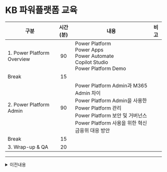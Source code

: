 # KB 파워플랫폼 교육




| 구분 | 시간(분) | 내용 | 비고 |
| --- | :---: | --- | --- |
| 1. Power Platform Overview | 90 | Power Platform</br>Power Apps</br>Power Automate</br>Copilot Studio</br>Power Platform Demo |    |
| Break | 15 |    |    |
| 2. Power Platform Admin | 90 | Power Platform Admin과 M365 Admin 차이</br>Power Platform Admin을 사용한 Power Platform 관리</br>Power Platform 보안 및 거버넌스</br>Power Platform 사용을 위한 혁신금융위 대응 방안 |    |
| Break | 15 |    |    |
| 3. Wrap-up & QA | 20 |    |    |


----




<details>
   
<summary>이전내용</summary>


KB 파워플랫폼 교육 : 3일 (6시간/일, 10시 ~ 15시) 

   1일 6H : 회사소개, PP소개, PA, PAD   
   
     - 1H 회사소개(?) 
     
     - 1H 파워플랫폼 소개  
     
            1. 파워플랫폼 / PA(PA+PAD), PowerApps, PowerPages, PowerBI, CopilotStudio 
            
            2. AI Builder, PowerFx, Dataverse, connector 
            
     - 1H PA 소개  

     - 3H Hands-on  
     
   2일 6H : Apps, CopilotStudio, Copilot agent  
   
     - 1H Power Apps 소개  

     - 1H Copilot 소개  
     
     - 4H Hands-on 
     
   3일 4H : Admin Center ( 소개 및 youtube 동영상 ) 
   
     - 0.5H 소개 
      
     - 1H DLP 및 외부 API 연동 connector 포함  
      
     - 1H Azure Purview (Audit log 분석 및 활용)  
     
     - 1H Power Platform COE 

     - 0.5H WrapUp 


</details>
